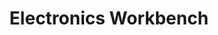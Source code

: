 ---
layout: equipment
title: Electronics Workbench
permalink: /docs/equipment/electronics_workbench/
name: Electronics Workbench
parent: Equipment
picture: /data/productpictures/electronicsbench.jpg
description: |
  Soldering iron - 70W Weller
  Regulated power supply - Powertech MP3840
  Lab power supply - MP3842 (Donated)
  Preheating station - UYUE 946C
  Oscilloscope - Hantek 2C42 Handheld
  Oscilloscope - Topward 7040 (Donated)
  True RMS Digital Multimeter
  Helping Hands

rate: Red
qty: 1


resources:
  - title: PUT LINKS TO ALL THE INDIVIDUAL MANUALS HERE
    link: https://example.com/laser-cutting-basics
  - title: Advanced Engraving Techniques
    link: https://example.com/advanced-engraving
---